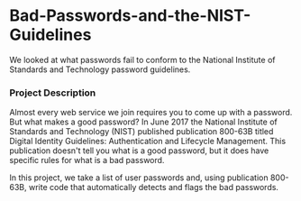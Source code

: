 # Bad-Passwords-and-the-NIST-Guidelines
We looked at what passwords fail to conform to the National Institute of Standards and Technology password guidelines.

### Project Description
Almost every web service we join requires you to come up with a password. But what makes a good password? In June 2017 the National Institute of Standards and Technology (NIST) published publication 800-63B titled Digital Identity Guidelines: Authentication and Lifecycle Management. This publication doesn't tell you what is a good password, but it does have specific rules for what is a bad password.

In this project, we take a list of user passwords and, using publication 800-63B, write code that automatically detects and flags the bad passwords.
